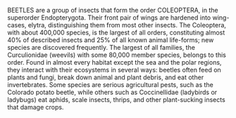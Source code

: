 BEETLES are a group of insects that form the order COLEOPTERA, in the superorder Endopterygota. Their front pair of wings are hardened into wing-cases, elytra, distinguishing them from most other insects. The Coleoptera, with about 400,000 species, is the largest of all orders, constituting almost 40% of described insects and 25% of all known animal life-forms; new species are discovered frequently. The largest of all families, the Curculionidae (weevils) with some 80,000 member species, belongs to this order. Found in almost every habitat except the sea and the polar regions, they interact with their ecosystems in several ways: beetles often feed on plants and fungi, break down animal and plant debris, and eat other invertebrates. Some species are serious agricultural pests, such as the Colorado potato beetle, while others such as Coccinellidae (ladybirds or ladybugs) eat aphids, scale insects, thrips, and other plant-sucking insects that damage crops.
